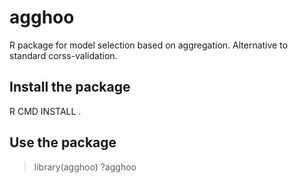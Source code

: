 # agghoo

R package for model selection based on aggregation.
Alternative to standard corss-validation.

## Install the package

R CMD INSTALL .

## Use the package

> library(agghoo)
> ?agghoo
